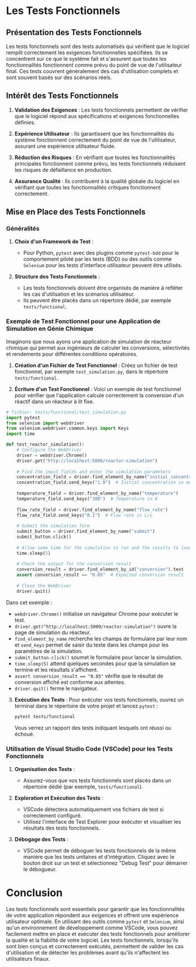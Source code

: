 # Les Tests Fonctionnels

## Présentation des Tests Fonctionnels

Les tests fonctionnels sont des tests automatisés qui vérifient que le logiciel remplit correctement les exigences fonctionnelles spécifiées. Ils se concentrent sur ce que le système fait et s'assurent que toutes les fonctionnalités fonctionnent comme prévu du point de vue de l'utilisateur final. Ces tests couvrent généralement des cas d'utilisation complets et sont souvent basés sur des scénarios réels.

## Intérêt des Tests Fonctionnels

1. **Validation des Exigences** :
   Les tests fonctionnels permettent de vérifier que le logiciel répond aux spécifications et exigences fonctionnelles définies.

2. **Expérience Utilisateur** :
   Ils garantissent que les fonctionnalités du système fonctionnent correctement du point de vue de l'utilisateur, assurant une expérience utilisateur fluide.

3. **Réduction des Risques** :
   En vérifiant que toutes les fonctionnalités principales fonctionnent comme prévu, les tests fonctionnels réduisent les risques de défaillance en production.

4. **Assurance Qualité** :
   Ils contribuent à la qualité globale du logiciel en vérifiant que toutes les fonctionnalités critiques fonctionnent correctement.

## Mise en Place des Tests Fonctionnels

### Généralités

1. **Choix d'un Framework de Test** :
   - Pour Python, `pytest` avec des plugins comme `pytest-bdd` pour le comportement piloté par les tests (BDD) ou des outils comme `Selenium` pour les tests d'interface utilisateur peuvent être utilisés.

2. **Structure des Tests Fonctionnels** :
   - Les tests fonctionnels doivent être organisés de manière à refléter les cas d'utilisation et les scénarios utilisateur.
   - Ils peuvent être placés dans un répertoire dédié, par exemple `tests/functional`.

### Exemple de Test Fonctionnel pour une Application de Simulation en Génie Chimique

Imaginons que nous ayons une application de simulation de réacteur chimique qui permet aux ingénieurs de calculer les conversions, sélectivités et rendements pour différentes conditions opératoires.

1. **Création d'un Fichier de Test Fonctionnel** :
   Créez un fichier de test fonctionnel, par exemple `test_simulation.py`, dans le répertoire `tests/functional`.

2. **Écriture d'un Test Fonctionnel** :
   Voici un exemple de test fonctionnel pour vérifier que l'application calcule correctement la conversion d'un réactif dans un réacteur à lit fixe.

```python
# fichier: tests/functional/test_simulation.py
import pytest
from selenium import webdriver
from selenium.webdriver.common.keys import Keys
import time

def test_reactor_simulation():
    # Configure the WebDriver
    driver = webdriver.Chrome()
    driver.get("http://localhost:5000/reactor-simulation")
    
    # Find the input fields and enter the simulation parameters
    concentration_field = driver.find_element_by_name("initial_concentration")
    concentration_field.send_keys("1.0")  # Initial concentration in mol/L
    
    temperature_field = driver.find_element_by_name("temperature")
    temperature_field.send_keys("300")  # Temperature in K
    
    flow_rate_field = driver.find_element_by_name("flow_rate")
    flow_rate_field.send_keys("0.1")  # Flow rate in L/s
    
    # Submit the simulation form
    submit_button = driver.find_element_by_name("submit")
    submit_button.click()
    
    # Allow some time for the simulation to run and the results to load
    time.sleep(5)
    
    # Check the output for the conversion result
    conversion_result = driver.find_element_by_id("conversion").text
    assert conversion_result == "0.85"  # Expected conversion result
    
    # Close the WebDriver
    driver.quit()
```

Dans cet exemple :
   - `webdriver.Chrome()` initialise un navigateur Chrome pour exécuter le test.
   - `driver.get("http://localhost:5000/reactor-simulation")` ouvre la page de simulation du réacteur.
   - `find_element_by_name` recherche les champs de formulaire par leur nom et `send_keys` permet de saisir du texte dans les champs pour les paramètres de la simulation.
   - `submit_button.click()` soumet le formulaire pour lancer la simulation.
   - `time.sleep(5)` attend quelques secondes pour que la simulation se termine et les résultats s'affichent.
   - `assert conversion_result == "0.85"` vérifie que le résultat de conversion affiché est conforme aux attentes.
   - `driver.quit()` ferme le navigateur.

3. **Exécution des Tests** :
   Pour exécuter vos tests fonctionnels, ouvrez un terminal dans le répertoire de votre projet et lancez `pytest` :
   ```sh
   pytest tests/functional
   ```
   Vous verrez un rapport des tests indiquant lesquels ont réussi ou échoué.

### Utilisation de Visual Studio Code (VSCode) pour les Tests Fonctionnels

1. **Organisation des Tests** :
   - Assurez-vous que vos tests fonctionnels sont placés dans un répertoire dédié (par exemple, `tests/functional`).

2. **Exploration et Exécution des Tests** :
   - VSCode détectera automatiquement vos fichiers de test si correctement configuré.
   - Utilisez l'interface de Test Explorer pour exécuter et visualiser les résultats des tests fonctionnels.

3. **Débogage des Tests** :
   - VSCode permet de déboguer les tests fonctionnels de la même manière que les tests unitaires et d'intégration. Cliquez avec le bouton droit sur un test et sélectionnez "Debug Test" pour démarrer le débogueur.

# Conclusion

Les tests fonctionnels sont essentiels pour garantir que les fonctionnalités de votre application répondent aux exigences et offrent une expérience utilisateur optimale. En utilisant des outils comme `pytest` et `Selenium`, ainsi qu'un environnement de développement comme VSCode, vous pouvez facilement mettre en place et exécuter des tests fonctionnels pour améliorer la qualité et la fiabilité de votre logiciel. Les tests fonctionnels, lorsqu'ils sont bien conçus et correctement exécutés, permettent de valider les cas d'utilisation et de détecter les problèmes avant qu'ils n'affectent les utilisateurs finaux.